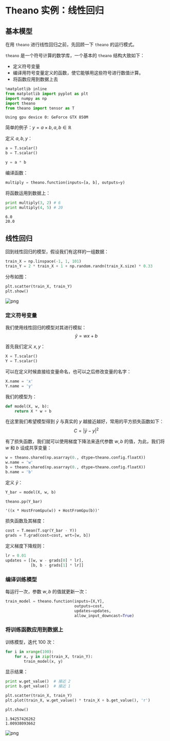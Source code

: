 
# Theano 实例：线性回归

## 基本模型

在用 `theano` 进行线性回归之前，先回顾一下 `theano` 的运行模式。

`theano` 是一个符号计算的数学库，一个基本的 `theano` 结构大致如下：

- 定义符号变量
- 编译用符号变量定义的函数，使它能够用这些符号进行数值计算。
- 将函数应用到数据上去


```python
%matplotlib inline
from matplotlib import pyplot as plt
import numpy as np
import theano
from theano import tensor as T
```

    Using gpu device 0: GeForce GTX 850M


简单的例子：$y = a \times b, a, b \in \mathbb{R}$

定义 $a, b, y$：


```python
a = T.scalar()
b = T.scalar()

y = a * b
```

编译函数：


```python
multiply = theano.function(inputs=[a, b], outputs=y)
```

将函数运用到数据上：


```python
print multiply(3, 2) # 6
print multiply(4, 5) # 20
```

    6.0
    20.0


## 线性回归

回到线性回归的模型，假设我们有这样的一组数据：


```python
train_X = np.linspace(-1, 1, 101)
train_Y = 2 * train_X + 1 + np.random.randn(train_X.size) * 0.33
```

分布如图：


```python
plt.scatter(train_X, train_Y)
plt.show()
```


![png](output_14_0.png)


### 定义符号变量

我们使用线性回归的模型对其进行模拟：
$$\bar{y} = wx + b$$

首先我们定义 $x, y$：


```python
X = T.scalar()
Y = T.scalar()
```

可以在定义时候直接给变量命名，也可以之后修改变量的名字：


```python
X.name = 'x'
Y.name = 'y'
```

我们的模型为：


```python
def model(X, w, b):
    return X * w + b
```

在这里我们希望模型得到 $\bar{y}$ 与真实的 $y$ 越接近越好，常用的平方损失函数如下：
$$C = |\bar{y}-y|^2$$

有了损失函数，我们就可以使用梯度下降法来迭代参数 $w, b$ 的值，为此，我们将 $w$ 和 $b$ 设成共享变量：


```python
w = theano.shared(np.asarray(0., dtype=theano.config.floatX))
w.name = 'w'
b = theano.shared(np.asarray(0., dtype=theano.config.floatX))
b.name = 'b'
```

定义 $\bar y$：


```python
Y_bar = model(X, w, b)

theano.pp(Y_bar)
```




    '((x * HostFromGpu(w)) + HostFromGpu(b))'



损失函数及其梯度：


```python
cost = T.mean(T.sqr(Y_bar - Y))
grads = T.grad(cost=cost, wrt=[w, b])
```

定义梯度下降规则：


```python
lr = 0.01
updates = [[w, w - grads[0] * lr],
           [b, b - grads[1] * lr]]
```

### 编译训练模型

每运行一次，参数 $w, b$ 的值就更新一次：


```python
train_model = theano.function(inputs=[X,Y],
                              outputs=cost,
                              updates=updates,
                              allow_input_downcast=True)
```

### 将训练函数应用到数据上

训练模型，迭代 100 次：


```python
for i in xrange(100):
    for x, y in zip(train_X, train_Y):
        train_model(x, y)
```

显示结果：


```python
print w.get_value()  # 接近 2
print b.get_value()  # 接近 1

plt.scatter(train_X, train_Y)
plt.plot(train_X, w.get_value() * train_X + b.get_value(), 'r')

plt.show()
```

    1.94257426262
    1.00938093662



![png](output_37_1.png)

